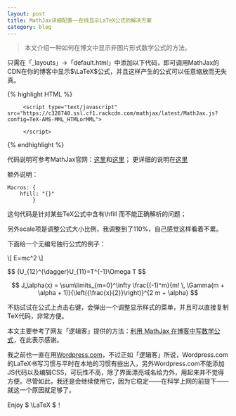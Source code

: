 ```yaml
---
layout: post
title: MathJax详细配置——在线显示LaTeX公式的解决方案
category: blog
---
```


> 本文介绍一种如何在博文中显示非图片形式数学公式的方法。

只需在「_layouts」->「default.html」中添加以下代码，即可调用MathJax的CDN在你的博客中显示$\LaTeX$公式，并且这样产生的公式可以任意缩放而无失真。

{% highlight HTML %}
 <script type="text/x-mathjax-config">
     MathJax.Hub.Config({
         tex2jax: {
             inlineMath: [
                 ['$', '$'],
                 ['\\(', '\\)']
             ],
             displayMath: [
                 ['$$', '$$'],
                 ["\\[", "\\]"]
             ],
             processEscapes: true
         },
         TeX: {
             extensions: ["AMSmath.js", "AMSsymbols.js"],
             equationNumbers: {
                 autoNumber: ["AMS"],
                 useLabelIds: true
             },
             Macros: {
                 hfill: "{}"
             }
         },
         "HTML-CSS": {
             linebreaks: {
                 automatic: true
             },
             availableFonts: ["TeX"],
             scale: 110
         },
         SVG: {
             linebreaks: {
                 automatic: true
             }
         }
     });
		 </script>
		 <script type="text/javascript" src="https://c328740.ssl.cf1.rackcdn.com/mathjax/latest/MathJax.js?config=TeX-AMS-MML_HTMLorMML">
     
		 </script>		 
{% endhighlight %}

代码说明可参考MathJax官网：[这里](http://docs.mathjax.org/en/latest/start.html#mathjax-cdn)和[这里](http://docs.mathjax.org/en/latest/configuration.html#loading)；
更详细的说明在[这里](http://docs.mathjax.org/en/latest/tex.html#tex-support)

额外说明：

	Macros: { 
		hfill: "{}" 
			}
	
这句代码是针对某些TeX公式中含有\hfill 而不能正确解析的问题；

另外scale项是调整公式大小比例，我调整到了110%，自己感觉这样看着不累。

下面给一个无编号独行公式的例子：

\\[ E=mc^2 \\]

$$ {U_{12}^{\dagger}U_{11}=T^{-1}\Omega T $$

$$ J_\alpha(x) = \sum\limits_{m=0}^\infty \frac{(-1)^m}{m! \, \Gamma(m + \alpha + 1)}{\left({\frac{x}{2}}\right)}^{2 m + \alpha} $$

不妨试试在公式上点击右键，会弹出一个调整显示样式的菜单，并且可以直接复制TeX代码，非常方便。 


本文主要参考了网友「逻辑客」提供的方法：[利用 MathJax 在博客中写数学公式](http://logicer.blogspot.com/2012/08/latex-wordpress.html)，在此表示感谢。 

我之前也一直在用[Wordpress.com](http://andnot.wordpress.com/)，不过正如「逻辑客」所说，Wordpress.com的LaTeX书写习惯与平时在本地的习惯有些出入，另外Wordpress.com不能添加JS代码以及编辑CSS，可玩性不高，除了界面漂亮域名给力外，用起来并不觉得方便。尽管如此，我还是会继续使用它，因为它稳定——在科学上网的前提下——就这一个原因就足够了。

Enjoy $ \LaTeX $！

